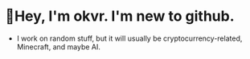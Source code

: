 
# 🎯Hey, I'm okvr. I'm new to github.

- I work on random stuff, but it will usually be cryptocurrency-related, Minecraft, and maybe AI. 
